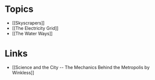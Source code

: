 # Topics
* [[Skyscrapers]]
* [[The Electricity Grid]]
* [[The Water Ways]]

# Links
* [[Science and the City -- The Mechanics Behind the Metropolis by Winkless]]